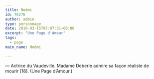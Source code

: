 ```yaml
---
title: Noémi
id: 76276
author: admin
type: personnage
date: 2010-03-15T07:07:31+00:00
excerpt: "Une Page d'Amour"
tags:
  - page
main_name: Noémi

---
```

— Actrice du Vaudeville. Madame Deberle admire sa façon réaliste de mourir [18]. (Une Page d&rsquo;Amour.)